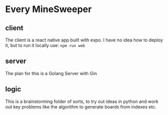 # Every MineSweeper

## client

The client is a react native app built with expo. I have no idea how to deploy it, but to run it locally use:
`npm run web`

## server

The plan for this is a Golang Server with Gin

## logic

This is a brainstorming folder of sorts, to try out ideas in python and work out key problems like the algorithm to generate boards from indexes etc.
